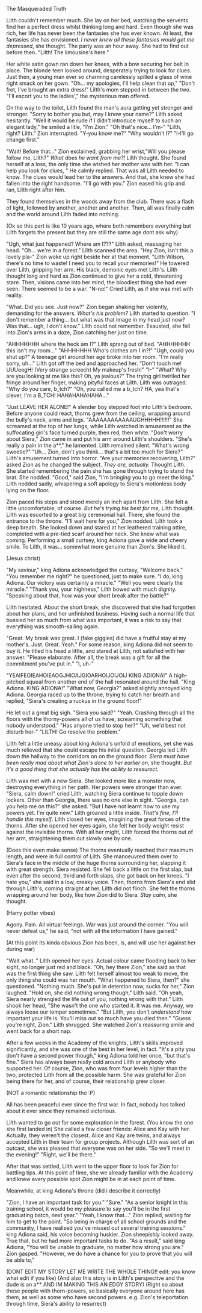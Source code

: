 The Masqueraded Truth
  
  Lilth couldn't remember much. She lay on her bed, watching the servents find her a perfect dress whilst thinking long and hard. Even though she was rich, her life has never been the fantasies she has ever known. At least, the fantasies she has envisioned. *I never knew all these fantasies would get me depressed*, she thought. The party was an hour away. She had to find out before then.
  "Lilth! The limousine's here." 
  
  Her white satin gown ran down her knees, with a bow securing her belt in place. The blonde teen looked around, desperately trying to look for clues. Just then, a young man ever so charming carelessly spilled a glass of wine right smack on her gown.
  "Oh... my apologies, I'll help clean that up,"
  "Don't fret, I've brought an extra dress!" Lilth's mom stepped in between the two.
  "I'll escort you to the ladies'," the mysterious man offered.
  
  On the way to the toilet, Lilth found the man's aura getting yet stronger and stronger. 
  "Sorry to bother you but, may I know your name?" Lilth asked hesitantly.
  "Well it would be rude if I didn't introduce myself to such an elegant lady," he smiled a litle, "I'm Zion."
  "Oh that's nice... I'm-"
  "Lilth, right? Lilth." Zion interrupted.
  "Y-you know me?" 
  "Why wouldn't I?"
  "I-I'll go change first."
  
  "Wait! Before that..." Zion exclaimed, grabbing her wrist,"Will you please follow me, Lilth?"
  *What does he want from me?!* Lilth thought. She found herself at a loss, the only time she wished her mother was with her.
  "I can help you look for clues, " He calmly replied.
  That was all Lilth needed to know. The clues would lead her to the answers. And that, she knew she had fallen into the right handsome. 
  "I'll go with you."
  Zion eased his grip and ran, Lilth right after him. 
  
  They found themselves in the woods away from the club. There was a flash of light, followed by another, another and another. Then, all was finally calm and the world around Lilth faded into nothing.
  
  (Ok so this part is like 10 years ago, where both remembers everything but Lilth forgets the present but they are still the same age dont ask why)
  
  "Ugh, what just happened? Where am I???" Lilth asked, massaging her head. 
  "Oh... we're in a forest." Lilth scanned the area. 
  "Hey Zion, isn't this a lovely pla-" 
  Zion woke up right beside her at that moment. 
  "Lilth Wilson, there's no time to waste! I need you to recall your memories!" He towered over Lilth, gripping her arm. His black, demonic eyes met Lilth's.
  Lilth thought long and hard as Zion continued to give her a cold, threatening stare. Then, visions came into her mind, the bloodiest thing she had ever seen. There seemed to be a war.
  "N-no!" Cried Lilth, as if she was met with reality. 
  
  "What. Did you see. Just now?" Zion began shaking her violently, demanding for the answers. 
  *What's his problem?* Lilth started to question.
  "I don't remember a thing... but what was that image in my head just now? Was that... ugh, I don't know."
  Lilth could not remember. Exausted, she fell into Zion's arms in a daze, Zion catching her just on time.
  
  "AHHHHHHH where the heck am I?" Lilth sprang out of bed. 
  "AHHHHHHH this isn't my room..." 
  "AHHHHHHH Who's clothes am I in?!" 
  "Ugh, could you shut up?" A teenage girl around her age broke into her room. 
  "I'm really sorry, uh..." Lilth got off the bed and approached her.
  "Don't touch me! UUUeegH! (Very strange screech) My makeup's fresh!"
  "I-"
  "What? Why are you looking at me like this? Oh, ya jealous?" The trying girl twirlled her fringe around her finger, making pityful faces at Lilth.
  Lilth was outraged.
  "Why do you care, b_tch?"
  "Oh, you called me a b_tch? HA, yea that's clever, I'm a B_TCH! HAHAHAHAHAHA..."
  
  "Just LEAVE HER ALONE!" A slender boy stepped foot into Lilth's bedroom. Before anyone could react, thorns grew from the ceiling, wrapping around the bully's neck, arms and legs. 
  "AAAAAAAAAAAAUGHHHHH!!!!!!" She screamed at the top of her lungs, while Lilth watched in amusement as the suffocating girl's face turned purple, then red, then white.
  "Don't worry about Siera," Zion came in and put his arm around Lilth's shoulders.
  "She's really a pain in the a**," he lamented. 
  Lilth remained silent.
  "What's wrong sweetie?"
  "Uh... Zion, don't you think... that's a bit too much for Siera?" Lilth's amusement turned into horror. 
  "Are your memories recovering, Lilth?" asked Zion as he changed the subject. 
  *They are, actually.* Thought Lilth. She started remembering the pain she has gone through trying to stand the brat.
  She nodded. 
  "Good," said Zion, "I'm bringing you to go meet the king."
  Lilth nodded sadly, whispering a soft apology to Siera's motionless body lying on the floor.
  
  Zion paced his steps and stood merely an inch apart from Lilth. She felt a little uncomfortable, of course. *But he's trying his best for me,* Lilth thought.
  Lilth was escorted to a great big ceremonial hall. There, she found the entrance to the throne. 
  "I'll wait here for you," Zion nodded. 
  Lilth took a deep breath. She looked down and stared at her leathered training attire, completed with a pre-tied scarf around her neck. She knew what was coming. 
  Performing a small curtsey, king Adiona gave a wide and cheery smile. To Lilth, it was... somewhat more genuine than Zion's. She liked it. 
  
(Jesus christ)
  
  "My saviour," king Adiona acknowledged the curtsey, "Welcome back."
  "You remember me right?" he questioned, just to make sure.
  "I do, king Adiona. Our victory was certainly a miracle." 
  "Well you were clearly the miracle."
  "Thank you, your highness," Lilth bowed with much dignity.
  "Speaking about that, how was your short break after the battle?"
  
  Lilth hesitated. About the short break, she discovered that she had forgotten about her plans, and her unfinished business. Having such a normal life that bussied her so much from what was important, it was a risk to say that everything was smooth-sailing again.
  
  "Great. My break was great. I (fake giggles) did have a fruitful stay at my mother's. Just. Great. Yeah."
  For some reason, king Adiona did not seem to buy it. He titled his head a little, and stared at Lilth, not satisfied with her answer.
  "Please elaborate. After all, the break was a gift for all the commitment you've put in."
  "I, uh-"
  
  "YEAIFEOIEAHOIEAOGJHIOAJGIOARHOIJOIJOIJ KING ADIONA!"
  A high-pitched squeal from another end of the hall resonated around the hall. 
  "King Adiona. KING ADIONA!" 
  "What now, Georgia?" asked slightly annoyed king Adiona.
  Georgia raced up to the throne, trying to catch her breath and replied, "Siera's creating a ruckus in the ground floor!"
  
  He let out a great big sigh. 
  "Siera you said?"
  "Yeah. Crashing through all the floors with the thorny-powers all of us have, screaming something that nobody understood."
  "Has anyone tried to stop her?"
  "Uh, we'd best not disturb her-"
  "LILTH! Go resolve the problem."
  
  Lilth felt a little uneasy about king Adiona's unfold of emotions, yet she was much relieved that she could escape his initial question. Georgia led Lilth down the hallway to the corridors on on the ground floor. *Siera must have been really mad about what Zion's done to her earlier on,* she thought. *But it's a good thing that she actually has the ability to ressurect.*
  
  Lilth was met with a new Siera. She looked more like a monster now, destroying everything in her path. Her powers were stronger than ever.
  "Siera, calm down!" cried Lilth, watching Siera continue to topple down lockers. Other than Georgia, there was no one else in sight.
  "Georgia, can you help me on this?" she asked.
  "But I have not learnt how to use my powers yet. I'm quite new."
  Lilth groaned a little inside. *That's fine, I'll handle this myself*. Lilth closed her eyes, imagining the great forces of the thorns. After she opened her eyes again, she felt her body weight resist against the invisible thorns. With all her might, Lilth forced the thorns out of her arm, straightening them out slowly one by one.  
  
(Does this even make sense)
  The thorns eventually reached their maximum length, and were in full control of Lilth. She manoeuvred them over to Siera's face in the middle of the huge thorns surrounding her, slapping it with great strength.
  Siera resisted. She fell back a little on the first slap, but even after the second, third and forth slaps, she got back on her knees. 
  "I hate you," she said in a low, creaky voice.
  Then, thorns from Siera's end slid through Lilth's, coming straight at her.
  Lilth did not flinch. She felt the thorns wrapping around her body, like how Zion did to Siera. *Stay calm*, she thought.
  
  (Harry potter vibes)
  
  Agony. Pain. All virtual feelings. War was just around the corner. "You will never defeat us," he said, "not with all the information I have gained."
  
(At this point its kinda obvious Zion has been, is, and will use her against her during war)
  
  "Wait what.." Lilth opened her eyes. Actual colour came flooding back to her sight, no longer just red and black.
  "Oh, hey there Zion," she said as that was the first thing she saw. Lilth felt herself almost too weak to move, the only thing she could was her mouth. 
  "What happened to Siera, then?" she questioned.
  "Nothing much. She's put in detention now, sucks for her," Zion laughed.
  "Hold on, she did nothing wrong though," Lilth said.
  "Oh yeah, Siera nearly strengled the life out of you, nothing wrong with that."
  Lilth shook her head, "She wasn't the one who started it. It was me. Anyway, we always loose our temper sometimes."
  "But Lilth, you don't *understand* how important your life is. You'll miss out so much have you died then."
  "Guess you're right, Zion." Lilth shrugged.
  She watched Zion's reassuring smile and went back for a short nap.
  
  After a few weeks in the Academy of the knights, Lilth's skills improved significantly, and she was one of the best in her level, in fact.
  "It's a pity you don't have a second power though," king Adiona told her once, "but that's fine."
  Siera has always been really cold around Lilth or anybody who supported her. Of course, Zion, who was from four levels higher than the two, protected Lilth from all the possible harm. She was grateful for Zion being there for her, and of course, their relationship grew closer.
  
(NOT a romantic relationship tho :P)
  
  All has been peaceful ever since the first war. In fact, nobody has talked about it ever since they remained victorious. 
  
  Lilth wanted to go out for some exploration in the forest. (You know the one she first landed in) She called a few closer friends: Alice and Kay with her. 
  Actually, they weren't the closest.
  Alice and Kay are twins, and always accepted Lilth in their team for group projects. Although Lilth was sort of an outcast, she was pleased that everyone was on her side. 
  "So we'll meet in the evening!" 
  "Right, we'll be there."
  
   After that was settled, Lilth went to the upper floor to look for Zion for battling tips. At this point of time, she we already familiar with the Academy and knew every possible spot Zion might be in at each point of time. 
  
  Meanwhile, at king Adiona's throne (did i describe it correctly)
  
  "Zion, I have an important task for you."
  "Sure."
  "As a senior knight in this training school, it would be my pleasure to say you'll be in the first graduating batch, next year."
  "Yeah, I know that..." Zion replied, waiting for him to get to the point.
  "So being in charge of all school grounds and the community, I have realised you've missed out several training sessions." king Adiona said, his voice becoming huskier.
  Zion sheepishly looked away. True that, but he had more important tasks to do.
  "As a result," said king Adiona, "You will be unable to graduate, no matter how strong you are."
  Zion gasped.
  "However, we do have a chance for you to prove that you will be able to,"
  
  
  (DONT EDIT MY STORY LET ME WRITE THE WHOLE THING!! edit: you know what edit if you like)
  (And also this story is in Lilth's perspective and the dude is an a** AND IM MAKING THIS AN EDGY STORY)
  (Right so about these people with thorn-powers, so basically everyone around here has them, as well as some who have second powers. e.g. Zion's teleportation through time, Siera's ability to resurrect)  
